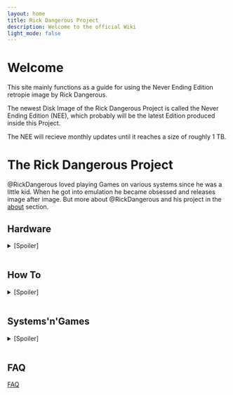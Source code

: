 ```yaml
---
layout: home
title: Rick Dangerous Project
description: Welcome to the official Wiki
light_mode: false
---
```


# Welcome

  This site mainly functions as a guide for using the Never Ending Edition retropie image by Rick Dangerous.
  
  The newest Disk Image of the Rick Dangerous Project is called the Never Ending Edition (NEE), which probably will be the latest Edition produced inside this Project.
  
  The NEE will recieve monthly updates until it reaches a size of roughly 1 TB.

# The Rick Dangerous Project

@RickDangerous loved playing Games on various systems since he was a little kid. When he got into emulation he became obsessed and releases image after image. But more about @RickDangerous and his project in the [about](/docs/about.md) section.   

## Hardware
<details>
  <summary>[Spoiler]</summary>
</br>
  
  [NEE Recommended](/docs/hardware/hardware.md)
  
  [RickDangerous' setup](/docs/hardware/ricks_setup.md)
</details></br>

## How To

<details>
  <summary>[Spoiler]</summary>
</br>

  [How To Begin](/docs/guides/beginning.md)
  
  [How To Controller](/docs/guides/controller.md)
  
  [How To Terminal](/docs/guides/terminal.md)
  
  [How To EmulationStation](/docs/guides/emulationstation.md)
  
  [How To Games](/docs/guides/games.md)

  [How To RetroPie](/docs/guides/retropie.md)

  [How To Kodi](/docs/guides/kodi.md)
  
</details></br>

## Systems'n'Games
<details>
  <summary>[Spoiler]</summary>
</br>

  [NEE Included Systems](/docs/systems/current.md)

  [NEE Future Additions](/docs/systems/future.md)

  [NEE Featured Genres](/docs/systems/genres.md)
</details></br>

## FAQ

[FAQ](/docs/FAQ.md)
